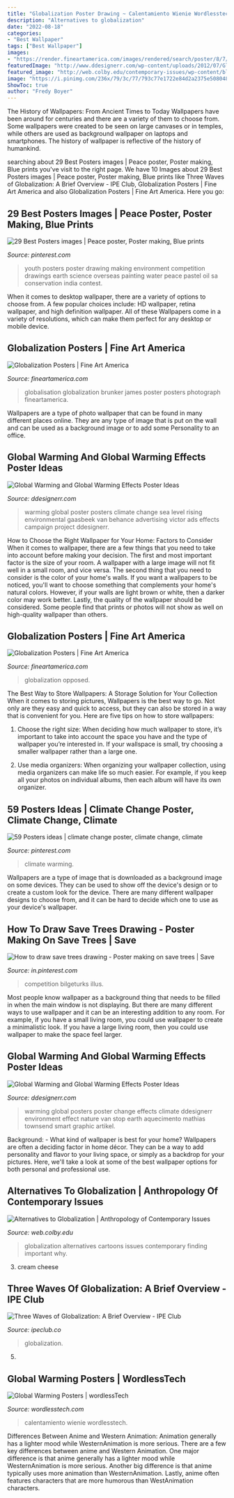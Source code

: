 ```yaml
---
title: "Globalization Poster Drawing ~ Calentamiento Wienie Wordlesstech"
description: "Alternatives to globalization"
date: "2022-08-18"
categories:
- "Best Wallpaper"
tags: ["Best Wallpaper"]
images:
- "https://render.fineartamerica.com/images/rendered/search/poster/8/7/break/images/artworkimages/medium/1/we-are-totally-opposed-to-globalization-david-sipress.jpg"
featuredImage: "http://www.ddesignerr.com/wp-content/uploads/2012/07/Global-Warming-Posters-22.jpg"
featured_image: "http://web.colby.edu/contemporary-issues/wp-content/blogs.dir/2134/files/globalization-cartoons/globalizaiton10.jpg"
image: "https://i.pinimg.com/236x/79/3c/77/793c77e1722e84d2a2375e508048b8dc--jurnal-youth.jpg?nii=t"
ShowToc: true
author: "Fredy Boyer"
---
```



The History of Wallpapers: From Ancient Times to Today
Wallpapers have been around for centuries and there are a variety of them to choose from. Some wallpapers were created to be seen on large canvases or in temples, while others are used as background wallpaper on laptops and smartphones. The history of wallpaper is reflective of the history of humankind.

	

		
searching about 29 Best Posters images | Peace poster, Poster making, Blue prints you've visit to the right page. We have 10 Images about 29 Best Posters images | Peace poster, Poster making, Blue prints like Three Waves of Globalization: A Brief Overview - IPE Club, Globalization Posters | Fine Art America and also Globalization Posters | Fine Art America. Here you go:
		
    
## 29 Best Posters Images | Peace Poster, Poster Making, Blue Prints

<img loading=lazy src="https://i.pinimg.com/236x/79/3c/77/793c77e1722e84d2a2375e508048b8dc--jurnal-youth.jpg?nii=t" onerror="this.onerror=null;this.src='https://tse3.mm.bing.net/th?id=OIP.OPhZNMAonR3Kxu8KyHsf8QAAAA&amp;pid=15.1';" alt="29 Best Posters images | Peace poster, Poster making, Blue prints">

_Source: pinterest.com_

>youth posters poster drawing making environment competition drawings earth science overseas painting water peace pastel oil sa conservation india contest. 

	

When it comes to desktop wallpaper, there are a variety of options to choose from. A few popular choices include: HD wallpaper, retina wallpaper, and high definition wallpaper. All of these Wallpapers come in a variety of resolutions, which can make them perfect for any desktop or mobile device. 

    
## Globalization Posters | Fine Art America

<img loading=lazy src="https://render.fineartamerica.com/images/rendered/search/poster/images-medium-5/globalisation-james-brunker.jpg" onerror="this.onerror=null;this.src='https://tse1.mm.bing.net/th?id=OIP.GaBKn3IsDXSliot9XuzByAAAAA&amp;pid=15.1';" alt="Globalization Posters | Fine Art America">

_Source: fineartamerica.com_

>globalisation globalization brunker james poster posters photograph fineartamerica. 

	



Wallpapers are a type of photo wallpaper that can be found in many different places online. They are any type of image that is put on the wall and can be used as a background image or to add some Personality to an office.

    
## Global Warming And Global Warming Effects Poster Ideas

<img loading=lazy src="http://www.ddesignerr.com/wp-content/uploads/2012/07/Global-Warming-Posters-22.jpg" onerror="this.onerror=null;this.src='https://tse4.mm.bing.net/th?id=OIP.H-WuFzSOmvJfmHVgdUUiSwHaKf&amp;pid=15.1';" alt="Global Warming and Global Warming Effects Poster Ideas">

_Source: ddesignerr.com_

>warming global poster posters climate change sea level rising environmental gaasbeek van behance advertising victor ads effects campaign project ddesignerr. 

	

How to Choose the Right Wallpaper for Your Home: Factors to Consider
When it comes to wallpaper, there are a few things that you need to take into account before making your decision. The first and most important factor is the size of your room. A wallpaper with a large image will not fit well in a small room, and vice versa. 
The second thing that you need to consider is the color of your home's walls. If you want a wallpapers to be noticed, you'll want to choose something that complements your home's natural colors. However, if your walls are light brown or white, then a darker color may work better. 
Lastly, the quality of the wallpaper should be considered. Some people find that prints or photos will not show as well on high-quality wallpaper than others.

    
## Globalization Posters | Fine Art America

<img loading=lazy src="https://render.fineartamerica.com/images/rendered/search/poster/8/7/break/images/artworkimages/medium/1/we-are-totally-opposed-to-globalization-david-sipress.jpg" onerror="this.onerror=null;this.src='https://tse3.mm.bing.net/th?id=OIP.rkornyiLd9U3FLsjcCY5TQAAAA&amp;pid=15.1';" alt="Globalization Posters | Fine Art America">

_Source: fineartamerica.com_

>globalization opposed. 

	

The Best Way to Store Wallpapers: A Storage Solution for Your Collection
When it comes to storing pictures, Wallpapers is the best way to go. Not only are they easy and quick to access, but they can also be stored in a way that is convenient for you. Here are five tips on how to store wallpapers:
1) Choose the right size: When deciding how much wallpaper to store, it’s important to take into account the space you have and the type of wallpaper you’re interested in. If your wallspace is small, try choosing a smaller wallpaper rather than a large one.

2) Use media organizers: When organizing your wallpaper collection, using media organizers can make life so much easier. For example, if you keep all your photos on individual albums, then each album will have its own organizer.

    
## 59 Posters Ideas | Climate Change Poster, Climate Change, Climate

<img loading=lazy src="https://i.pinimg.com/474x/2b/83/58/2b8358aa459725447a3898c8677abc17--global-warming-climate-change.jpg" onerror="this.onerror=null;this.src='https://tse2.mm.bing.net/th?id=OIP.Cl-riUXI0HNIBV6wnBedvQAAAA&amp;pid=15.1';" alt="59 Posters ideas | climate change poster, climate change, climate">

_Source: pinterest.com_

>climate warming. 

	

Wallpapers are a type of image that is downloaded as a background image on some devices. They can be used to show off the device's design or to create a custom look for the device. There are many different wallpaper designs to choose from, and it can be hard to decide which one to use as your device's wallpaper.

    
## How To Draw Save Trees Drawing - Poster Making On Save Trees | Save

<img loading=lazy src="https://i.pinimg.com/originals/cc/98/d8/cc98d864b2d8c698e3daf2d63114d3d0.png" onerror="this.onerror=null;this.src='https://tse4.mm.bing.net/th?id=OIP.zJjYZLLYxpjj2vLWMRTT0AHaFj&amp;pid=15.1';" alt="How to draw save trees drawing - Poster making on save trees | Save">

_Source: in.pinterest.com_

>competition bilgeturks illus. 

	

Most people know wallpaper as a background thing that needs to be filled in when the main window is not displaying. But there are many different ways to use wallpaper and it can be an interesting addition to any room. For example, if you have a small living room, you could use wallpaper to create a minimalistic look. If you have a large living room, then you could use wallpaper to make the space feel larger.

    
## Global Warming And Global Warming Effects Poster Ideas

<img loading=lazy src="http://www.ddesignerr.com/wp-content/uploads/2012/07/Global-Warming-Posters-15.jpg" onerror="this.onerror=null;this.src='https://tse1.mm.bing.net/th?id=OIP.LVJrcuLsQvZfsv8tH3KYbQHaKk&amp;pid=15.1';" alt="Global Warming and Global Warming Effects Poster Ideas">

_Source: ddesignerr.com_

>warming global posters poster change effects climate ddesignerr environment effect nature van stop earth aquecimento mathias townsend smart graphic artikel. 

	

Background: - What kind of wallpaper is best for your home?
Wallpapers are often a deciding factor in home décor. They can be a way to add personality and flavor to your living space, or simply as a backdrop for your pictures. Here, we'll take a look at some of the best wallpaper options for both personal and professional use.

    
## Alternatives To Globalization | Anthropology Of Contemporary Issues

<img loading=lazy src="http://web.colby.edu/contemporary-issues/wp-content/blogs.dir/2134/files/globalization-cartoons/globalizaiton10.jpg" onerror="this.onerror=null;this.src='https://tse2.mm.bing.net/th?id=OIP.Ji0guDu7L0waKVgN-V6kQwHaFs&amp;pid=15.1';" alt="Alternatives to Globalization | Anthropology of Contemporary Issues">

_Source: web.colby.edu_

>globalization alternatives cartoons issues contemporary finding important why. 

	

3. cream cheese 

    
## Three Waves Of Globalization: A Brief Overview - IPE Club

<img loading=lazy src="https://www.ipeclub.co/wp-content/uploads/2020/04/globalization-featured-image-twitter-1.jpg" onerror="this.onerror=null;this.src='https://tse1.mm.bing.net/th?id=OIP.as76DPFAH10MYo87vo6YKQHaFj&amp;pid=15.1';" alt="Three Waves of Globalization: A Brief Overview - IPE Club">

_Source: ipeclub.co_

>globalization. 

	

5.

    
## Global Warming Posters | WordlessTech

<img loading=lazy src="https://wordlesstech.com/wp-content/uploads/2012/08/Global-Warming-Posters-6.jpg" onerror="this.onerror=null;this.src='https://tse1.mm.bing.net/th?id=OIP.BZZlsWkagcY86gssPYUXfQHaKd&amp;pid=15.1';" alt="Global Warming Posters | wordlessTech">

_Source: wordlesstech.com_

>calentamiento wienie wordlesstech. 

	

Differences Between Anime and Western Animation: Animation generally has a lighter mood while WesternAnimation is more serious.
There are a few key differences between anime and Western Animation. One major difference is that anime generally has a lighter mood while WesternAnimation is more serious. Another big difference is that anime typically uses more animation than WesternAnimation. Lastly, anime often features characters that are more humorous than WestAnimation characters.

